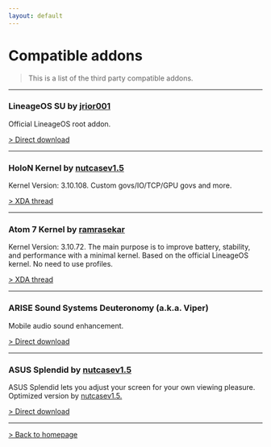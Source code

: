 ```yaml
---
layout: default
---
```


# Compatible addons

> This is a list of the third party compatible addons.

* * *

### 	LineageOS SU by [jrior001](https://forum.xda-developers.com/member.php?u=2836769)
Official LineageOS root addon.

[> Direct download](http://theflamingskull.com/downloads/addonsu-14.1-x86-silvermont.zip)

* * *

### 	HoloN Kernel by [nutcasev1.5](https://forum.xda-developers.com/member.php?u=7074010)
Kernel Version: 3.10.108. Custom govs/IO/TCP/GPU govs and more.

[> XDA thread](https://forum.xda-developers.com/zenfone2/development/kernel-holo-kernel-t3443689/post68276285#post68276285)

* * *

### 	Atom 7 Kernel by [ramrasekar](https://forum.xda-developers.com/member.php?u=7877888)
Kernel Version: 3.10.72. The main purpose is to improve battery, stability, and performance with a minimal kernel. Based on the official LineageOS kernel. No need to use profiles.

[> XDA thread](https://forum.xda-developers.com/zenfone2/development/kernel-atom-t3686085)

* * *

### 	ARISE Sound Systems Deuteronomy (a.k.a. Viper)
Mobile audio sound enhancement.

[> Direct download](https://www.dropbox.com/s/n3xu38nt5obi5zh/ARISE%20Sound%20Systems%20Deuteronomy%202.3.3.zip?dl=0)

* * *

### 	ASUS Splendid by [nutcasev1.5](https://forum.xda-developers.com/member.php?u=7074010)
ASUS Splendid lets you adjust your screen for your own viewing pleasure. Optimized version by [nutcasev1.5.](https://forum.xda-developers.com/member.php?u=7074010)

[> Direct download](https://androidfilehost.com/?fid=745849072291695598)

* * *

[> Back to homepage](./)
